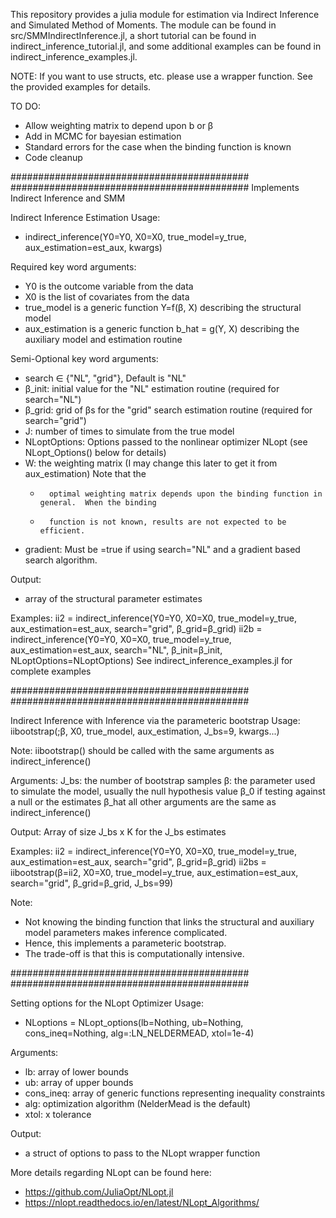 This repository provides a julia module for estimation via Indirect Inference and Simulated Method of Moments.  The module can be found in src/SMMIndirectInference.jl, a short tutorial can be found in indirect_inference_tutorial.jl, and some additional examples can be found in indirect_inference_examples.jl.

NOTE:
If you want to use structs, etc. please use a wrapper function.  See the provided examples for details.

TO DO:
- Allow weighting matrix to depend upon b or β
- Add in MCMC for bayesian estimation
- Standard errors for the case when the binding function is known
- Code cleanup

###########################################
###########################################
Implements Indirect Inference and SMM

Indirect Inference Estimation
Usage:
- indirect_inference(Y0=Y0, X0=X0, true_model=y_true, aux_estimation=est_aux, kwargs)

Required key word arguments:
-   Y0 is the outcome variable from the data
-   X0 is the list of covariates from the data
-   true_model is a generic function Y=f(β, X) describing the structural model
-   aux_estimation is a generic function b_hat = g(Y, X) describing the auxiliary model and estimation routine

Semi-Optional key word arguments:
-   search ∈ {"NL", "grid"}, Default is "NL"
-   β_init: initial value for the "NL" estimation routine (required for search="NL")
-   β_grid: grid of βs for the "grid" search estimation routine (required for search="grid")
-   J: number of times to simulate from the true model
-   NLoptOptions: Options passed to the nonlinear optimizer NLopt (see NLopt_Options() below for details)
-   W: the weighting matrix (I may change this later to get it from aux_estimation)  Note that the
    -       optimal weighting matrix depends upon the binding function in general.  When the binding
    -       function is not known, results are not expected to be efficient.
-   gradient: Must be =true if using search="NL" and a gradient based search algorithm.

Output:
-   array of the structural parameter estimates

Examples:
    ii2 = indirect_inference(Y0=Y0, X0=X0, true_model=y_true, aux_estimation=est_aux, search="grid", β_grid=β_grid)
    ii2b = indirect_inference(Y0=Y0, X0=X0, true_model=y_true, aux_estimation=est_aux, search="NL", β_init=β_init, NLoptOptions=NLoptOptions)
    See indirect_inference_examples.jl for complete examples

###########################################
###########################################

Indirect Inference with Inference via the parameteric bootstrap
Usage:
    iibootstrap(;β, X0, true_model, aux_estimation, J_bs=9, kwargs...)

Note:
    iibootstrap() should be called with the same arguments as indirect_inference()

Arguments:
    J_bs: the number of bootstrap samples
    β: the parameter used to simulate the model,
        usually the null hypothesis value β_0 if testing against a null
        or the estimates β_hat
    all other arguments are the same as indirect_inference()

Output:
    Array of size J_bs x K for the J_bs estimates

Examples:
    ii2 = indirect_inference(Y0=Y0, X0=X0, true_model=y_true, aux_estimation=est_aux, search="grid", β_grid=β_grid)
    ii2bs = iibootstrap(β=ii2, X0=X0, true_model=y_true, aux_estimation=est_aux, search="grid", β_grid=β_grid, J_bs=99)

Note:
-   Not knowing the binding function that links the structural and auxiliary model parameters makes inference complicated.
-   Hence, this implements a parameteric bootstrap.
-   The trade-off is that this is computationally intensive.

###########################################
###########################################

Setting options for the NLopt Optimizer
Usage:
-   NLoptions = NLopt_options(lb=Nothing, ub=Nothing, cons_ineq=Nothing, alg=:LN_NELDERMEAD, xtol=1e-4)

Arguments:
-   lb: array of lower bounds
-   ub: array of upper bounds
-   cons_ineq: array of generic functions representing inequality constraints
-   alg: optimization algorithm (NelderMead is the default)
-   xtol: x tolerance

Output:
-   a struct of options to pass to the NLopt wrapper function

More details regarding NLopt can be found here:
-   https://github.com/JuliaOpt/NLopt.jl
-   https://nlopt.readthedocs.io/en/latest/NLopt_Algorithms/



